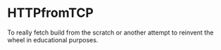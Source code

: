 # HTTPfromTCP
To really fetch build from the scratch or another attempt to reinvent the wheel in educational purposes.